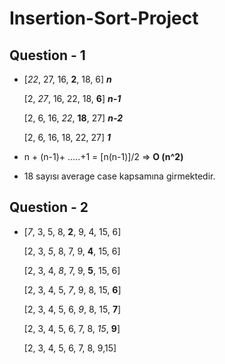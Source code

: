 # Insertion-Sort-Project

## Question - 1

 * [*22*, 27, 16, **2**, 18, 6]    ***n***
            
   [2, *27*, 16, 22, 18, **6**]    ***n-1***
   
   [2, 6, 16, *22*, **18**, 27]    ***n-2***
   
   [2, 6, 16, 18, 22, 27]          ***1***
   
  
* n + (n-1)+ .....+1 = [n(n-1)]/2 => **O (n^2)**

* 18 sayısı average case kapsamına girmektedir.

## Question - 2

* [*7*, 3, 5, 8, **2**, 9, 4, 15, 6]

  [2, 3, *5*, 8, 7, 9, **4**, 15, 6]
  
  [2, 3, 4, *8*, 7, 9, **5**, 15, 6]
  
  [2, 3, 4, 5, *7*, 9, 8, 15, **6**]
  
  [2, 3, 4, 5, 6, *9*, 8, 15, **7**]
  
  [2, 3, 4, 5, 6, 7, 8, *15*, **9**]
  
  [2, 3, 4, 5, 6, 7, 8, 9,15]
  
  
  
